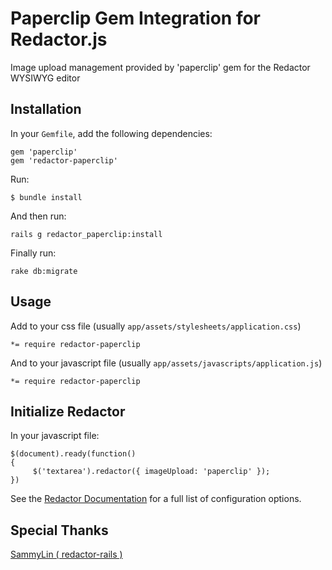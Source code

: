 # Paperclip Gem Integration for Redactor.js

Image upload management provided by 'paperclip' gem for the Redactor WYSIWYG editor


## Installation

In your `Gemfile`, add the following dependencies:
    
    gem 'paperclip'
    gem 'redactor-paperclip'

Run:
    
    $ bundle install


And then run:
    
    rails g redactor_paperclip:install


Finally run:
    
    rake db:migrate


## Usage

Add to your css file (usually `app/assets/stylesheets/application.css`)
    
    *= require redactor-paperclip


And to your javascript file (usually `app/assets/javascripts/application.js`)
    
    *= require redactor-paperclip


## Initialize Redactor    
    
In your javascript file:

    $(document).ready(function()
    {
         $('textarea').redactor({ imageUpload: 'paperclip' });
    })        

See the [Redactor Documentation](http://redactorjs.com/docs/settings/) for a full list of configuration options.

## Special Thanks
[SammyLin ( redactor-rails )](https://github.com/SammyLin/redactor-rails)